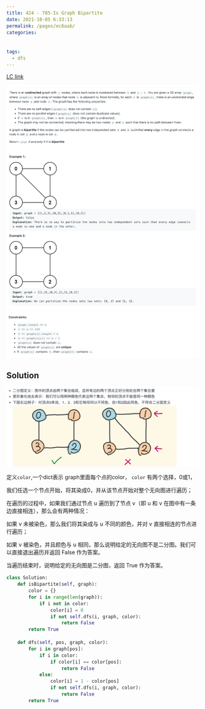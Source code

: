 ```yaml
---
title: 424 - 785-Is Graph Bipartite
date: 2021-10-05 6:33:13
permalink: /pages/ec6aab/
categories:
  

tags:
  - dfs
---
```

[LC link](https://leetcode.com/problems/is-graph-bipartite/)


![](https://raw.githubusercontent.com/emmableu/image/master/785-0.png)
![](https://raw.githubusercontent.com/emmableu/image/master/785-1.png)

## Solution
![](https://raw.githubusercontent.com/emmableu/image/master/785-2.png)

定义`color`,一个dict表示 graph里面每个点的color， `color` 有两个选择，0或1，

我们任选一个节点开始，将其染成0，并从该节点开始对整个无向图进行遍历；

在遍历的过程中，如果我们通过节点 u 遍历到了节点 v（即 u 和 v 在图中有一条边直接相连），那么会有两种情况：

如果 v 未被染色，那么我们将其染成与 u 不同的颜色，并对 v 直接相连的节点进行遍历；

如果 v 被染色，并且颜色与 u 相同，那么说明给定的无向图不是二分图。我们可以直接退出遍历并返回 False 作为答案。

当遍历结束时，说明给定的无向图是二分图，返回 True 作为答案。

```python
class Solution:
    def isBipartite(self, graph):
        color = {}
        for i in range(len(graph)):
            if i not in color:
                color[i] = 0
                if not self.dfs(i, graph, color):
                    return False
        return True

    def dfs(self, pos, graph, color):
        for i in graph[pos]:
            if i in color:
                if color[i] == color[pos]:
                    return False
            else:
                color[i] = 1 - color[pos]
                if not self.dfs(i, graph, color):
                    return False
        return True
```

